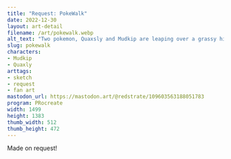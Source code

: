 ```yaml
---
title: "Request: PokeWalk"
date: 2022-12-30
layout: art-detail
filename: /art/pokewalk.webp
alt_text: "Two pokemon, Quaxsly and Mudkip are leaping over a grassy hill on a sunny day."
slug: pokewalk
characters:
- Mudkip
- Quaxly
arttags:
- sketch
- request
- fan art
mastodon_url: https://mastodon.art/@redstrate/109603563188051783
program: PRocreate
width: 1499
height: 1383
thumb_width: 512
thumb_height: 472
---
```

Made on request!
